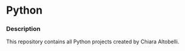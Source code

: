 # Python

### Description
This repository contains all Python projects created by Chiara Altobelli.
